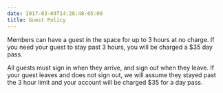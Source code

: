 ```yaml
---
date: 2017-03-04T14:28:48-05:00
title: Guest Policy
---
```

Members can have a guest in the space for up to 3 hours at no charge. If you need your guest to stay past 3 hours, you will be charged a $35 day pass.

All guests must sign in when they arrive, and sign out when they leave. If your guest leaves and does not sign out, we will assume they stayed past the 3 hour limit and your account will be charged $35 for a day pass.
